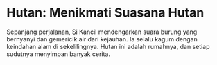 # Hutan: Menikmati Suasana Hutan
Sepanjang perjalanan, Si Kancil mendengarkan suara burung yang bernyanyi dan gemericik air dari kejauhan. Ia selalu kagum dengan keindahan alam di sekelilingnya. Hutan ini adalah rumahnya, dan setiap sudutnya menyimpan banyak cerita.